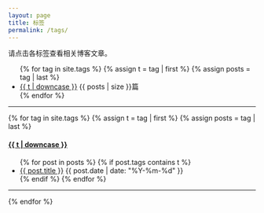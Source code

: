 ```yaml
---
layout: page
title: 标签
permalink: /tags/
---
```


请点击各标签查看相关博客文章。

<ul class="tags">
{% for tag in site.tags %}
  {% assign t = tag | first %}
  {% assign posts = tag | last %}
  <li><a href="/tag/#{{t | downcase | replace:" ","-" }}">{{ t | downcase }}</a> {{ posts | size }}篇</li>
{% endfor %}
</ul>

---

{% for tag in site.tags %}
  {% assign t = tag | first %}
  {% assign posts = tag | last %}

<h4><a name="{{t | downcase | replace:" ","-" }}"></a><a class="internal" href="/tag/#{{t | downcase | replace:" ","-" }}">{{ t | downcase }}</a></h4>
<ul>
{% for post in posts %}
  {% if post.tags contains t %}
  <li>
    <a href="{{ post.url }}">{{ post.title }}</a>
    <span class="date">{{ post.date | date: "%Y-%m-%d" }}</span>
  </li>
  {% endif %}
{% endfor %}
</ul>

---

{% endfor %}
